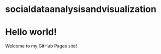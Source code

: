 # socialdataanalysisandvisualization
<!DOCTYPE html>
<html lang="EN">
  <head>
    <title>My GitHub Pages Site</title>
  </head>
  <body>
    <h1>Hello world!</h1>
    <p>Welcome to my GitHub Pages site!</p>
  </body>
</html>
